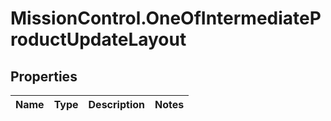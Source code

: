 # MissionControl.OneOfIntermediateProductUpdateLayout

## Properties
Name | Type | Description | Notes
------------ | ------------- | ------------- | -------------
